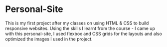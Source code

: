 # Personal-Site

This is my first project after my classes on using HTML & CSS to build responsive websites. Using the skills I learnt from the course - I came up with this personal-site, I used flexbox and CSS grids for the layouts and also optimized the images I used in the project.

